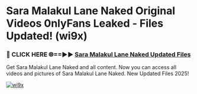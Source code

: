 # Sara Malakul Lane Naked Original Videos 0nlyFans Leaked - Files Updated! (wi9x)

<h3>🔴 CLICK HERE 🌐==►► <a href="https://tinyurl.com/yckcrads" rel="nofollow">Sara Malakul Lane Naked Updated Files</a></h3>

Get Sara Malakul Lane Naked and all content. Now you can access all videos and pictures of Sara Malakul Lane Naked. New Updated Files 2025!

[![wi9x](https://i.imgur.com/hpKpOFt.gif)](https://tinyurl.com/yckcrads)
